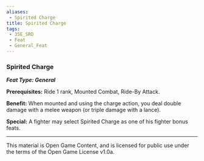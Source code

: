```yaml
---
aliases:
 - Spirited Charge
title: Spirited Charge
tags: 
 - 35E_SRD
 - Feat
 - General_Feat
---
```

### Spirited Charge 
***Feat Type: General***

**Prerequisites:** Ride 1 rank, Mounted Combat, Ride-By Attack.

**Benefit:** When mounted and using the charge action, you deal double
damage with a melee weapon (or triple damage with a lance).

**Special:** A fighter may select Spirited Charge as one of his fighter
bonus feats.



---



This material is Open Game Content, and is licensed for public use under the terms of the Open Game License v1.0a.

